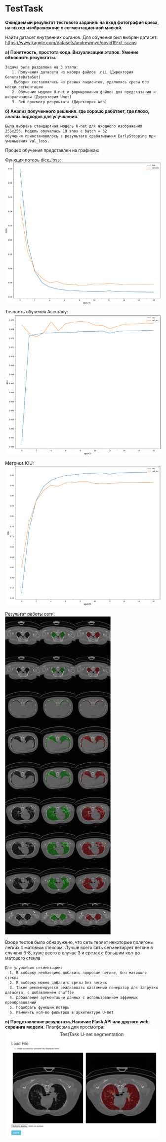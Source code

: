 # TestTask
**Ожидаемый результат тестового задания: на вход фотография среза, на выход изображежние с сегментационной маской.**

Найти датасет внутренних органов. 
   Для обучения был выбран датасет: https://www.kaggle.com/datasets/andrewmvd/covid19-ct-scans
   
  **а) Понятность, простота кода. Визуализация этапов. Умение объяснить результаты.**
   
    Задача была разделена на 3 этапа:
       1. Получения датасета из набора файлов .nii (Директория GenerateDataSet)
        Выборки составлялись из разных пациентов, удалялись срезы без маски сегментации 
       2. Обучение модели U-net и формирования файлов для предсказания и визуализации (Директория Unet)
       3. Веб просмотр результата (Директория Web)
    
  **б) Анализ полученного решения: где хорошо работает, где плохо, анализ подходов для улучшения.**
  
    Была выбрана стандартная модель U-net для входного изображения 256x256. Модель обучалась 19 эпох с batch = 32
    обучения приостановилось в результате срабатывания EarlyStopping при уменьшения val_loss.
    
 Процес обучения представлен на графиках: 
 
 Функция потерь dice_loss:
 ![Image alt](https://github.com/GongniR/TestTask/blob/main/image/loss.png)
 
 Точность обучения Accuracy: 
 ![Image alt](https://github.com/GongniR/TestTask/blob/main/image/acc.png)
 
 Метрика IOU:
 ![Image alt](https://github.com/GongniR/TestTask/blob/main/image/iou.png)
 
 Результат работы сети:
 ![Image alt](https://github.com/GongniR/TestTask/blob/main/image/result.jpg)
 
 Входе тестов было обнаруженo, что сеть теряет некоторые полигоны легких с матовым стеклом. 
 Лучше всего сеть сегментирует легкие  в случаях 6-8, хуже всего в случае 3 и срезах с большим кол-во матового стекла
    
    Для улучшения сегментации:
      1. В выборку необходимо добавить здоровые легкие, без матового стекла 
      2. В выборку можно добавить срезы без легких
      3. Также рекомендуется реализовать кастомный генератор для загрузки датасета, с добавлением shuffle
      4. Добавление аугментации данных с использованием аффинных преобразований
      5. Подобрать функцию потерь 
      6. Изменить кол-во фильтров в архитектуре U-net
      
  **в) Представление результата. Наличие Flask API или другого web-сервинга модели.**
      Платформа для просмотра:
      ![Image alt](https://github.com/GongniR/TestTask/blob/main/image/Web%20Image.png)
      
  
